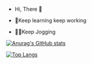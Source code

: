 - Hi, There 👋

- 🌱Keep learning keep working 
- 🏃‍♂️Keep Jogging

[![Anurag's GitHub stats](https://github-readme-stats.vercel.app/api?username=WhoJave&show_icons=true&theme=radical)](https://github.com/anuraghazra/github-readme-stats)


[![Top Langs](https://github-readme-stats.vercel.app/api/top-langs/?username=WhoJave&langs_count=10)](https://github.com/anuraghazra/github-readme-stats)
